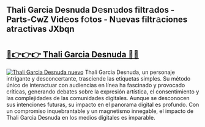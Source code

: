 ## Thali Garcia Desnuda D𝚎sn𝚞dos filtr𝚊dos - Parts-CwZ Vid𝚎os f𝚘tos - N𝚞evas filtr𝚊ciones atr𝚊ctivas JXbqn

# <h2><a href="http://mb1bcl.tromn.icu/?c=Thali+Garcia+Desnuda">🔗👉👉👉 Thali Garcia Desnuda 🔗🔗</a></h2>

[![Thali Garcia Desnuda nuevo](https://i.imgur.com/pEAQMta.gif)](http://mb1bcl.tromn.icu/?c=Thali+Garcia+Desnuda)
Thali Garcia Desnuda, un personaje intrigante y desconcertante, trasciende las etiquetas simples. Su método único de interactuar con audiencias en línea ha fascinado y provocado críticas, generando debates sobre la expresión artística, el consentimiento y las complejidades de las comunidades digitales. Aunque se desconocen sus intenciones futuras, su impacto en el panorama digital es profundo. Con un compromiso inquebrantable y un magnetismo innegable, el impacto de Thali Garcia Desnuda en los medios digitales es imparable.
